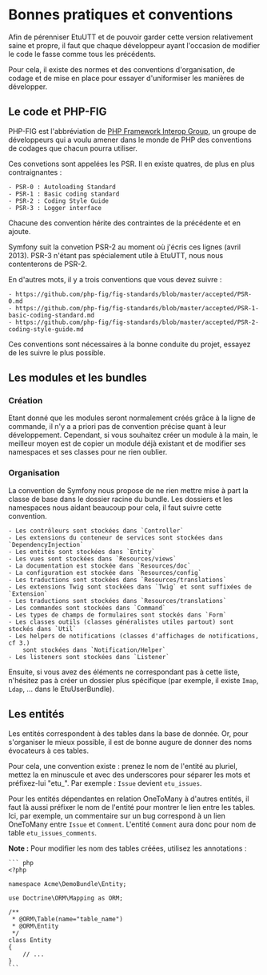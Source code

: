 Bonnes pratiques et conventions
===============================

Afin de pérenniser EtuUTT et de pouvoir garder cette version relativement saine
et propre, il faut que chaque développeur ayant l'occasion de modifier le code
le fasse comme tous les précédents.

Pour cela, il existe des normes et des conventions d'organisation, de codage et
de mise en place pour essayer d'uniformiser les manières de développer.

Le code et PHP-FIG
------------------

PHP-FIG est l'abbréviation de [PHP Framework Interop Group](http://www.php-fig.org),
un groupe de développeurs qui a voulu amener dans le monde de PHP des conventions de
codages que chacun pourra utiliser.

Ces convetions sont appelées les PSR. Il en existe quatres, de plus en plus
contraignantes :

	- PSR-0 : Autoloading Standard
	- PSR-1 : Basic coding standard
	- PSR-2 : Coding Style Guide
	- PSR-3 : Logger interface

Chacune des convention hérite des contraintes de la précédente et en ajoute.

Symfony suit la convetion PSR-2 au moment où j'écris ces lignes (avril 2013).
PSR-3 n'étant pas spécialement utile à EtuUTT, nous nous contenterons de PSR-2.

En d'autres mots, il y a trois conventions que vous devez suivre :

	- https://github.com/php-fig/fig-standards/blob/master/accepted/PSR-0.md
	- https://github.com/php-fig/fig-standards/blob/master/accepted/PSR-1-basic-coding-standard.md
	- https://github.com/php-fig/fig-standards/blob/master/accepted/PSR-2-coding-style-guide.md

Ces conventions sont nécessaires à la bonne conduite du projet, essayez de les suivre le plus
possible.

Les modules et les bundles
--------------------------

### Création

Etant donné que les modules seront normalement créés grâce à la ligne de commande,
il n'y a a priori pas de convention précise quant à leur développement. Cependant,
si vous souhaitez créer un module à la main, le meilleur moyen est de copier un
module déjà existant et de modifier ses namespaces et ses classes pour ne rien oublier.

### Organisation

La convention de Symfony nous propose de ne rien mettre mise à part la classe de base
dans le dossier racine du bundle. Les dossiers et les namespaces nous aidant beaucoup
pour cela, il faut suivre cette convention.

	- Les contrôleurs sont stockées dans `Controller`
	- Les extensions du conteneur de services sont stockées dans `DependencyInjection`
	- Les entités sont stockées dans `Entity`
	- Les vues sont stockées dans `Resources/views`
	- La documentation est stockée dans `Resources/doc`
	- La configuration est stockée dans `Resources/config`
	- Les traductions sont stockées dans `Resources/translations`
	- Les extensions Twig sont stockées dans `Twig` et sont suffixées de `Extension`
	- Les traductions sont stockées dans `Resources/translations`
    - Les commandes sont stockées dans `Command`
    - Les types de champs de formulaires sont stockés dans `Form`
    - Les classes outils (classes généralistes utiles partout) sont stockés dans `Util`
    - Les helpers de notifications (classes d'affichages de notifications, cf 3.)
        sont stockées dans `Notification/Helper`
    - Les listeners sont stockées dans `Listener`

Ensuite, si vous avez des éléments ne correspondant pas à cette liste, n'hésitez pas à
créer un dossier plus spécifique (par exemple, il existe `Imap`, `Ldap`, ... dans le
EtuUserBundle).

Les entités
-----------

Les entités correspondent à des tables dans la base de donnée. Or, pour s'organiser le
mieux possible, il est de bonne augure de donner des noms évocateurs à ces tables.

Pour cela, une convention existe : prenez le nom de l'entité au pluriel, mettez la en
minuscule et avec des underscores pour séparer les mots et préfixez-lui "etu_".
Par exemple : `Issue` devient `etu_issues`.

Pour les entités dépendantes en relation OneToMany à d'autres entités, il faut là aussi
préfixer le nom de l'entité pour montrer le lien entre les tables.
Ici, par exemple, un commentaire sur un bug correspond à un lien OneToMany entre
`Issue` et `Comment`. L'entité `Comment` aura donc pour nom de table `etu_issues_comments`.

**Note :** Pour modifier les nom des tables créées, utilisez les annotations :

	``` php
	<?php

    namespace Acme\DemoBundle\Entity;

    use Doctrine\ORM\Mapping as ORM;

    /**
     * @ORM\Table(name="table_name")
     * @ORM\Entity
     */
    class Entity
    {
        // ...
    }
	```
